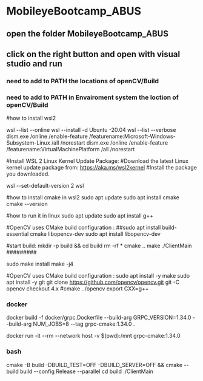 
# MobileyeBootcamp_ABUS


## open the folder MobileyeBootcamp_ABUS 
## click on the right button and open with visual studio and run
### need to add to PATH the locations of openCV/Build

### need to add to PATH in Envairoment system the loction of openCV/Build

#how to install wsl2


wsl --list --online
wsl --install -d Ubuntu -20.04
wsl --list --verbose
dism.exe /online /enable-feature /featurename:Microsoft-Windows-Subsystem-Linux /all /norestart
dism.exe /online /enable-feature /featurename:VirtualMachinePlatform /all /norestart

#Install WSL 2 Linux Kernel Update Package:
#Download the latest Linux kernel update package from: https://aka.ms/wsl2kernel
#Install the package you downloaded.

wsl --set-default-version 2
wsl

#how to install cmake in wsl2
sudo apt update
sudo apt install cmake
cmake --version

#how to run it in linux
sudo apt update
sudo apt install g++

#OpenCV uses CMake build configuration :
##sudo apt install build-essential cmake libopencv-dev
sudo apt install libopencv-dev

#start build:
mkdir -p build && cd build
rm -rf *
cmake ..
make
./ClientMain
#########

sudo make install
make -j4


#OpenCV uses CMake build configuration :
sudo apt install -y make
sudo apt install -y git
git clone https://github.com/opencv/opencv.git
git -C opencv checkout 4.x
#cmake ../opencv
export CXX=g++


###  docker
docker build -f docker/grpc.Dockerfile --build-arg GRPC_VERSION=1.34.0 --build-arg NUM_JOBS=8 --tag grpc-cmake:1.34.0 .

docker run -it --rm --network host -v $(pwd):/mnt grpc-cmake:1.34.0



### bash
cmake -B build -DBUILD_TEST=OFF -DBUILD_SERVER=OFF && cmake --build build --config Release --parallel
cd  build
./ClientMain





